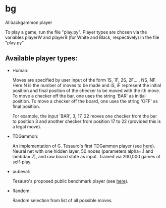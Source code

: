 # bg
AI backgammon player

To play a game, run the file "play.py". Player types are chosen via the variables playerW and playerB (for White and Black, respectively) in the file "play.py".

## Available player types:

- Human:

  Moves are specified by user input of the form 1S, 1F, 2S, 2F,..., NS, NF. Here N is the number of moves to be made and iS, iF represent the initial position and final position of the checker to be moved with the ith move. To move a checker off the bar, one uses the string 'BAR' as initial position. To move a checker off the board, one uses the string 'OFF' as final position.

  For example, the input 'BAR', 3, 17, 22 moves one checker from the bar to position 3 and another checker from position 17 to 22 (provided this is a legal move).

- TDGammon:

    An implementation of G. Tesauro's first TDGammon player (see [here](https://proceedings.neurips.cc/paper/1991/file/68ce199ec2c5517597ce0a4d89620f55-Paper.pdf)). Neural net with one hidden layer, 50 nodes (parameters alpha=.1 and lambda=.7), and raw board state as input. Trained via 200,000 games of self-play.

- pubeval:

    Tesauro's proposed public benchmark player (see [here](https://www.bkgm.com/rgb/rgb.cgi?view+610)).

- Random:

    Random selection from list of all possible moves.
